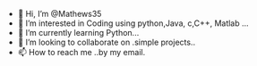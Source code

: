 - 👋 Hi, I’m @Mathews35
- 👀 I’m interested in Coding using python,Java, c,C++, Matlab ...
- 🌱 I’m currently learning Python...
- 💞️ I’m looking to collaborate on .simple projects..
- 📫 How to reach me ..by my email.

<!---
Mathews35/Mathews35 is a ✨ special ✨ repository because its `README.md` (this file) appears on your GitHub profile.
You can click the Preview link to take a look at your changes.
--->
